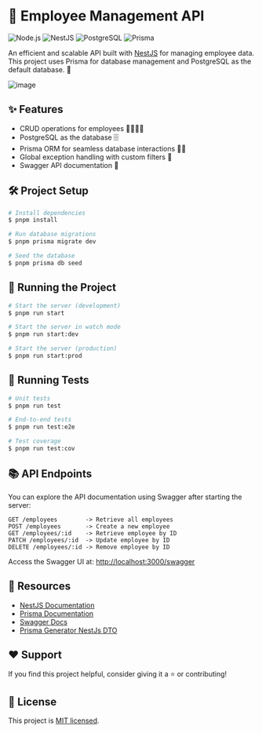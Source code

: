 # 🏢 Employee Management API

![Node.js](https://img.shields.io/badge/node-%3E%3D%2018.0.0-brightgreen) ![NestJS](https://img.shields.io/badge/nestjs-%5E10.0.0-red) ![PostgreSQL](https://img.shields.io/badge/postgresql-%5E16.2-blue) ![Prisma](https://img.shields.io/badge/prisma-%5E5.18.0-blueviolet)

An efficient and scalable API built with [NestJS](https://nestjs.com) for managing employee data. This project uses Prisma for database management and PostgreSQL as the default database. 🚀

![image](https://github.com/user-attachments/assets/26b59139-b8ed-48a7-bd5f-b569c4900abe)


## ✨ Features

- CRUD operations for employees 👩‍💼👨‍💼
- PostgreSQL as the database 🗄️
- Prisma ORM for seamless database interactions 🧑‍💻
- Global exception handling with custom filters 🎯
- Swagger API documentation 📑

## 🛠️ Project Setup

```bash
# Install dependencies
$ pnpm install

# Run database migrations
$ pnpm prisma migrate dev

# Seed the database
$ pnpm prisma db seed
```

## 🚀 Running the Project

```bash
# Start the server (development)
$ pnpm run start

# Start the server in watch mode
$ pnpm run start:dev

# Start the server (production)
$ pnpm run start:prod
```

## 🧪 Running Tests

```bash
# Unit tests
$ pnpm run test

# End-to-end tests
$ pnpm run test:e2e

# Test coverage
$ pnpm run test:cov
```

## 📚 API Endpoints

You can explore the API documentation using Swagger after starting the server:

```
GET /employees        -> Retrieve all employees
POST /employees       -> Create a new employee
GET /employees/:id    -> Retrieve employee by ID
PATCH /employees/:id  -> Update employee by ID
DELETE /employees/:id -> Remove employee by ID
```

Access the Swagger UI at: [http://localhost:3000/swagger](http://localhost:3000/swagger)

## 📂 Resources

- [NestJS Documentation](https://docs.nestjs.com)
- [Prisma Documentation](https://www.prisma.io/docs)
- [Swagger Docs](https://swagger.io/docs/)
- [Prisma Generator NestJs DTO](https://github.com/Brakebein/prisma-generator-nestjs-dto)

## ❤️ Support

If you find this project helpful, consider giving it a ⭐ or contributing!

## 📝 License

This project is [MIT licensed](./LICENSE).

